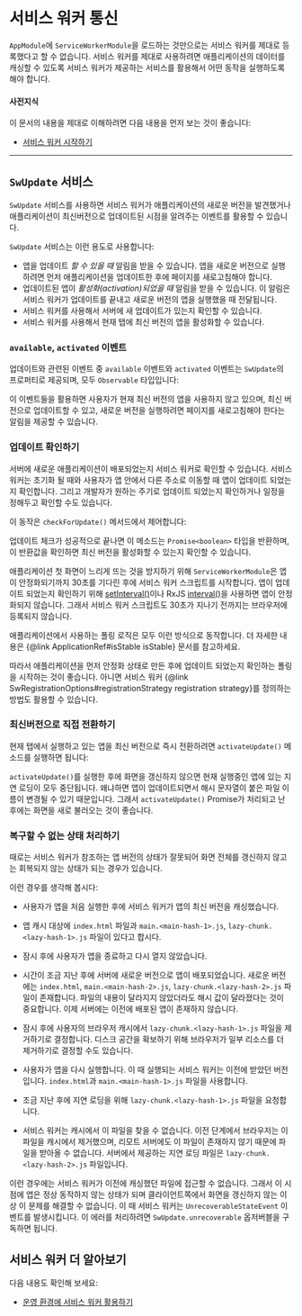<!--
# Service worker communication
-->
# 서비스 워커 통신

<!--
Importing `ServiceWorkerModule` into your `AppModule` doesn't just register the service worker, it also provides a few services you can use to interact with the service worker and control the caching of your application.
-->
`AppModule`에 `ServiceWorkerModule`을 로드하는 것만으로는 서비스 워커를 제대로 등록했다고 할 수 없습니다. 서비스 워커를 제대로 사용하려면 애플리케이션의 데이터를 캐싱할 수 있도록 서비스 워커가 제공하는 서비스를 활용해서 어떤 동작을 실행하도록 해야 합니다.

<!--
#### Prerequisites
-->
#### 사전지식

<!--
A basic understanding of the following:
* [Getting Started with Service Workers](guide/service-worker-getting-started).
-->
이 문서의 내용을 제대로 이해하려면 다음 내용을 먼저 보는 것이 좋습니다:
* [서비스 워커 시작하기](guide/service-worker-getting-started)

<hr />


<!--
## `SwUpdate` service
-->
## `SwUpdate` 서비스

<!--
The `SwUpdate` service gives you access to events that indicate when the service worker discovers an available update for your application or when it activates such an update&mdash;meaning it is now serving content from that update to your application.

The `SwUpdate` service supports four separate operations:
* Getting notified of *available* updates. These are new versions of the application to be loaded if the page is refreshed.
* Getting notified of update *activation*. This is when the service worker starts serving a new version of the application immediately.
* Asking the service worker to check the server for new updates.
* Asking the service worker to activate the latest version of the application for the current tab.
-->
`SwUpdate` 서비스를 사용하면 서비스 워커가 애플리케이션의 새로운 버전을 발견했거나 애플리케이션이 최신버전으로 업데이트된 시점을 알려주는 이벤트를 활용할 수 있습니다.


`SwUpdate` 서비스는 이런 용도로 사용합니다:
* 앱을 업데이트 *할 수 있을 때* 알림을 받을 수 있습니다. 앱을 새로운 버전으로 실행하려면 먼저 애플리케이션을 업데이트한 후에 페이지를 새로고침해야 합니다.
* 업데이트된 앱이 *활성화(activation)되었을 때* 알림을 받을 수 있습니다. 이 알림은 서비스 워커가 업데이트를 끝내고 새로운 버전의 앱을 실행했을 때 전달됩니다.
* 서비스 워커를 사용해서 서버에 새 업데이트가 있는지 확인할 수 있습니다.
* 서비스 워커를 사용해서 현재 탭에 최신 버전의 앱을 활성화할 수 있습니다.

<!--
### Available and activated updates
-->
### `available`, `activated` 이벤트

<!--
The two update events, `available` and `activated`, are `Observable` properties of `SwUpdate`:

<code-example path="service-worker-getting-started/src/app/log-update.service.ts" header="log-update.service.ts" region="sw-update"></code-example>


Use these events to notify the user of a pending update or to refresh their pages when the code they are running is out of date.
-->
업데이트와 관련된 이벤트 중 `available` 이벤트와 `activated` 이벤트는 `SwUpdate`의 프로퍼티로 제공되며, 모두 `Observable` 타입입니다:

<code-example path="service-worker-getting-started/src/app/log-update.service.ts" header="log-update.service.ts" region="sw-update"></code-example>

이 이벤트들을 활용하면 사용자가 현재 최신 버전의 앱을 사용하지 않고 있으며, 최신 버전으로 업데이트할 수 있고, 새로운 버전을 실행하려면 페이지를 새로고침해야 한다는 알림을 제공할 수 있습니다.


<!--
### Checking for updates
-->
### 업데이트 확인하기

<!--
It's possible to ask the service worker to check if any updates have been deployed to the server.
The service worker checks for updates during initialization and on each navigation request&mdash;that is, when the user navigates from a different address to your application.
However, you might choose to manually check for updates if you have a site that changes frequently or want updates to happen on a schedule.

Do this with the `checkForUpdate()` method:

<code-example path="service-worker-getting-started/src/app/check-for-update.service.ts" header="check-for-update.service.ts"></code-example>

This method returns a `Promise<boolean>` which indicates if an update is available for activation.
The check might fail, which will cause a rejection of the `Promise`.

<div class="alert is-important">

In order to avoid negatively affecting the initial rendering of the page, `ServiceWorkerModule` waits for up to 30 seconds by default for the application to stabilize, before registering the ServiceWorker script.
Constantly polling for updates, for example, with [setInterval()](https://developer.mozilla.org/en-US/docs/Web/API/WindowOrWorkerGlobalScope/setInterval) or RxJS' [interval()](https://rxjs.dev/api/index/function/interval), prevents the application from stabilizing and the ServiceWorker script is not registered with the browser until the 30 seconds upper limit is reached.

Note that this is true for any kind of polling done by your application.
Check the {@link ApplicationRef#isStable isStable} documentation for more information.

Avoid that delay by waiting for the application to stabilize first, before starting to poll for updates, as shown in the preceding example.
Alternatively, you might want to define a different {@link SwRegistrationOptions#registrationStrategy registration strategy} for the ServiceWorker.

</div>
-->
서버에 새로운 애플리케이션이 배포되었는지 서비스 워커로 확인할 수 있습니다.
서비스 워커는 초기화 될 때와 사용자가 앱 안에서 다른 주소로 이동할 때 앱이 업데이트 되었는지 확인합니다.
그리고 개발자가 원하는 주기로 업데이트 되었는지 확인하거나 일정을 정해두고 확인할 수도 있습니다.

이 동작은 `checkForUpdate()` 메서드에서 제어합니다:

<code-example path="service-worker-getting-started/src/app/check-for-update.service.ts" header="check-for-update.service.ts"></code-example>

업데이트 체크가 성공적으로 끝나면 이 메소드는 `Promise<boolean>` 타입을 반환하며, 이 반환값을 확인하면 최신 버전을 활성화할 수 있는지 확인할 수 있습니다.

<div class="alert is-important">

애플리케이션 첫 화면이 느리게 뜨는 것을 방지하기 위해 `ServiceWorkerModule`은 앱이 안정화되기까지 30초를 기다린 후에 서비스 워커 스크립트를 시작합니다.
앱이 업데이트 되었는지 확인하기 위해 [setInterval()](https://developer.mozilla.org/en-US/docs/Web/API/WindowOrWorkerGlobalScope/setInterval)이나 RxJS [interval()](https://rxjs.dev/api/index/function/interval)을 사용하면 앱이 안정화되지 않습니다.
그래서 서비스 워커 스크립트도 30초가 지나기 전까지는 브라우저에 등록되지 않습니다.

애플리케이션에서 사용하는 폴링 로직은 모두 이런 방식으로 동작합니다.
더 자세한 내용은 {@link ApplicationRef#isStable isStable} 문서를 참고하세요.

따라서 애플리케이션을 먼저 안정화 상태로 만든 후에 업데이트 되었는지 확인하는 폴링을 시작하는 것이 좋습니다.
아니면 서비스 워커 {@link SwRegistrationOptions#registrationStrategy registration strategy}를 정의하는 방법도 활용할 수 있습니다.

</div>


<!--
### Forcing update activation
-->
### 최신버전으로 직접 전환하기

<!--
If the current tab needs to be updated to the latest application version immediately, it can ask to do so with the `activateUpdate()` method:

<code-example path="service-worker-getting-started/src/app/prompt-update.service.ts" header="prompt-update.service.ts" region="sw-activate"></code-example>

<div class="alert is-important">

Calling `activateUpdate()` without reloading the page could break lazy-loading in a currently running app, especially if the lazy-loaded chunks use filenames with hashes, which change every version.
Therefore, it is recommended to reload the page once the promise returned by `activateUpdate()` is resolved.

</div>
-->
현재 탭에서 실행하고 있는 앱을 최신 버전으로 즉시 전환하려면 `activateUpdate()` 메소드를 실행하면 됩니다:

<code-example path="service-worker-getting-started/src/app/prompt-update.service.ts" header="prompt-update.service.ts" region="sw-activate"></code-example>

<div class="alert is-important">

`activateUpdate()`를 실행한 후에 화면을 갱신하지 않으면 현재 실행중인 앱에 있는 지연 로딩이 모두 중단됩니다.
왜냐하면 앱이 업데이트되면서 해시 문자열이 붙은 파일 이름이 변경될 수 있기 때문입니다.
그래서 `activateUpdate()` Promise가 처리되고 난 후에는 화면을 새로 불러오는 것이 좋습니다.

</div>


<!--
### Handling an unrecoverable state
-->
### 복구할 수 없는 상태 처리하기

<!--
In some cases, the version of the application used by the service worker to serve a client might be in a broken state that cannot be recovered from without a full page reload.

For example, imagine the following scenario:
- A user opens the application for the first time and the service worker caches the latest version of the application.
  Assume the application's cached assets include `index.html`, `main.<main-hash-1>.js` and `lazy-chunk.<lazy-hash-1>.js`.
- The user closes the application and does not open it for a while.
- After some time, a new version of the application is deployed to the server.
  This newer version includes the files `index.html`, `main.<main-hash-2>.js` and `lazy-chunk.<lazy-hash-2>.js` (note that the hashes are different now, because the content of the files changed).
  The old version is no longer available on the server.
- In the meantime, the user's browser decides to evict `lazy-chunk.<lazy-hash-1>.js` from its cache.
  Browsers might decide to evict specific (or all) resources from a cache in order to reclaim disk space.
- The user opens the application again.
  The service worker serves the latest version known to it at this point, namely the old version (`index.html` and `main.<main-hash-1>.js`).
- At some later point, the application requests the lazy bundle, `lazy-chunk.<lazy-hash-1>.js`.
- The service worker is unable to find the asset in the cache (remember that the browser evicted it).
  Nor is it able to retrieve it from the server (because the server now only has `lazy-chunk.<lazy-hash-2>.js` from the newer version).

In the preceding scenario, the service worker is not able to serve an asset that would normally be cached.
That particular application version is broken and there is no way to fix the state of the client without reloading the page.
In such cases, the service worker notifies the client by sending an `UnrecoverableStateEvent` event.
Subscribe to `SwUpdate#unrecoverable` to be notified and handle these errors.

<code-example path="service-worker-getting-started/src/app/handle-unrecoverable-state.service.ts" header="handle-unrecoverable-state.service.ts" region="sw-unrecoverable-state"></code-example>
-->
때로는 서비스 워커가 참조하는 앱 버전의 상태가 잘못되어 화면 전체를 갱신하지 않고는 회복되지 않는 상태가 되는 경우가 있습니다.

이런 경우를 생각해 봅시다:

- 사용자가 앱을 처음 실행한 후에 서비스 워커가 앱의 최신 버전을 캐싱했습니다.

- 앱 캐시 대상에 `index.html` 파일과 `main.<main-hash-1>.js`, `lazy-chunk.<lazy-hash-1>.js` 파일이 있다고 합시다.

- 잠시 후에 사용자가 앱을 종료하고 다시 열지 않았습니다.

- 시간이 조금 지난 후에 서버에 새로운 버전으로 앱이 배포되었습니다.
새로운 버전에는 `index.html`, `main.<main-hash-2>.js`, `lazy-chunk.<lazy-hash-2>.js` 파일이 존재합니다.
파일의 내용이 달라지지 않았더라도 해시 값이 달라졌다는 것이 중요합니다.
이제 서버에는 이전에 배포된 앱이 존재하지 않습니다.

- 잠시 후에 사용자의 브라우저 캐시에서 `lazy-chunk.<lazy-hash-1>.js` 파일을 제거하기로 결정합니다.
디스크 공간을 확보하기 위해 브라우저가 일부 리소스를 더 제거하기로 결정할 수도 있습니다.

- 사용자가 앱을 다시 실행합니다.
이 때 실행되는 서비스 워커는 이전에 받았던 버전입니다.
`index.html`과 `main.<main-hash-1>.js` 파일을 사용합니다.

- 조금 지난 후에 지연 로딩을 위해 `lazy-chunk.<lazy-hash-1>.js` 파일을 요청합니다.

- 서비스 워커는 캐시에서 이 파일을 찾을 수 없습니다.
이전 단계에서 브라우저는 이 파일을 캐시에서 제거했으며, 리모트 서버에도 이 파일이 존재하지 않기 때문에 파일을 받아올 수 없습니다.
서버에서 제공하는 지연 로딩 파일은 `lazy-chunk.<lazy-hash-2>.js` 파일입니다.

이런 경우에는 서비스 워커가 이전에 캐싱했던 파일에 접근할 수 없습니다.
그래서 이 시점에 앱은 정상 동작하지 않는 상태가 되며 클라이언트쪽에서 화면을 갱신하지 않는 이상 이 문제를 해결할 수 없습니다.
이 때 서비스 워커는 `UnrecoverableStateEvent` 이벤트를 발생시킵니다.
이 에러를 처리하려면 `SwUpdate.unrecoverable` 옵저버블을 구독하면 됩니다.

<code-example path="service-worker-getting-started/src/app/handle-unrecoverable-state.service.ts" header="handle-unrecoverable-state.service.ts" region="sw-unrecoverable-state"></code-example>


<!--
## More on Angular service workers
-->
## 서비스 워커 더 알아보기

<!--
You might also be interested in the following:
* [Service Worker Notifications](guide/service-worker-notifications).
-->
다음 내용도 확인해 보세요:
* [운영 환경에 서비스 워커 활용하기](guide/service-worker-devops)
